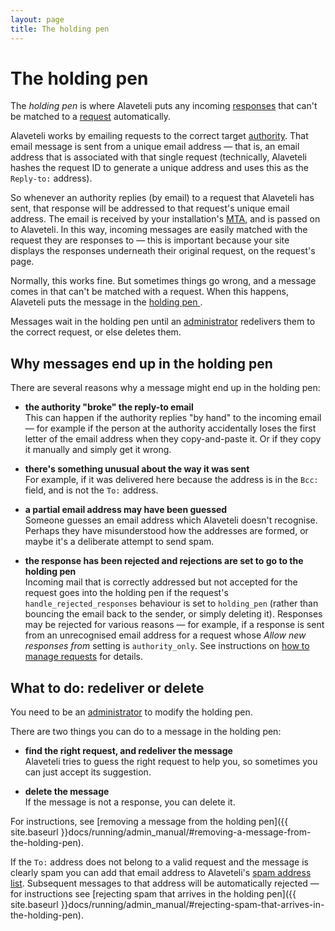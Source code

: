 ```yaml
---
layout: page
title: The holding pen
---
```


#  The holding pen

<p class="lead">
  
  The <em>holding pen</em> is where Alaveteli puts any incoming
  <a href="{{ site.baseurl }}docs/glossary/#response" class="glossary__link">responses</a>
  that can't be matched to a
  <a href="{{ site.baseurl }}docs/glossary/#request" class="glossary__link">request</a>
  automatically.
</p>


Alaveteli works by emailing requests to the correct target
<a href="{{ site.baseurl }}docs/glossary/#authority" class="glossary__link">authority</a>.
That email message is sent from a unique email address &mdash; that is, an
email address that is associated with that single request (technically,
Alaveteli hashes the request ID to generate a unique address and uses this as
the `Reply-to:` address).

So whenever an authority replies (by email) to a request that Alaveteli has
sent, that response will be addressed to that request's unique email address.
The email is received by your installation's
<a href="{{ site.baseurl}}docs/glossary/#mta" class="glossary__link">MTA</a>,
and is passed on to Alaveteli. In this way, incoming messages are easily
matched with the request they are responses to &mdash; this is important
because your site displays the responses underneath their original request, on
the request's page.

Normally, this works fine. But sometimes things go wrong, and a message comes
in that can't be matched with a request. When this happens, Alaveteli puts the
message in the
<a href="{{ site.baseurl }}docs/glossary/#holding_pen" class="glossary__link">holding
pen </a>.

Messages wait in the holding pen until an 
<a href="{{ site.baseurl }}docs/glossary/#super" class="glossary__link">administrator</a>
redelivers them to the correct request, or else deletes them.

## Why messages end up in the holding pen

There are several reasons why a message might end up in the holding pen:

* **the authority "broke" the reply-to email**<br>
  This can happen if the authority replies "by hand" to the incoming email &mdash;
  for example if the person at the authority accidentally loses the first
  letter of the email address when they copy-and-paste it. Or if they copy
  it manually and simply get it wrong.

* **there's something unusual about the way it was sent**<br>
  For example, if it was delivered here because the address is in the `Bcc:`
  field, and is not the `To:` address.

* **a partial email address may have been guessed**<br>
  Someone guesses an email address which Alaveteli doesn't recognise. Perhaps
  they have misunderstood how the addresses are formed, or maybe it's a
  deliberate attempt to send spam.

* **the response has been rejected and rejections are set to go to the holding pen**<br>
  Incoming mail that is correctly addressed but not accepted for the request
  goes into the holding pen if the request's `handle_rejected_responses`
  behaviour is set to `holding_pen` (rather than bouncing the email back to
  the sender, or simply deleting it). Responses may be rejected for various
  reasons &mdash; for example, if a response is sent from an unrecognised 
  email address for a request whose *Allow new responses from* setting is
  `authority_only`. See instructions on
  [how to manage requests]({{site.baseurl}}docs/running/requests/) for details.
  
## What to do: redeliver or delete

You need to be an
<a href="{{ site.baseurl }}docs/glossary/#super" class="glossary__link">administrator</a>
to modify the holding pen.

There are two things you can do to a message in the holding pen:

  * **find the right request, and redeliver the message**<br>
    Alaveteli tries to guess the right request to help you, so sometimes
    you can just accept its suggestion. 
    
  * **delete the message**<br>
    If the message is not a response, you can delete it.

For instructions, see
[removing a message from the holding pen]({{ site.baseurl }}docs/running/admin_manual/#removing-a-message-from-the-holding-pen).

If the `To:` address does not belong to a valid request and the message is
clearly spam you can add that email address to Alaveteli's
<a href="{{site.baseurl}}#spam-address-list" class="glossary__link">spam address list</a>.
Subsequent messages to that address will be automatically rejected &mdash; for
instructions see
[rejecting spam that arrives in the holding pen]({{ site.baseurl }}docs/running/admin_manual/#rejecting-spam-that-arrives-in-the-holding-pen).

